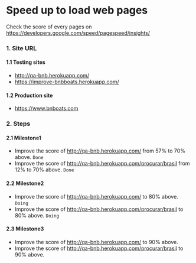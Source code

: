 Speed up to load web pages
==========================

Check the score of every pages on https://developers.google.com/speed/pagespeed/insights/

### 1. Site URL

#### 1.1 Testing sites
  - http://qa-bnb.herokuapp.com/
  - https://improve-bnbboats.herokuapp.com/

#### 1.2 Production site
  - https://www.bnboats.com

### 2. Steps 
  
#### 2.1 Milestone1
  - Improve the score of http://qa-bnb.herokuapp.com/ from 57% to 70% above. `Done`
  - Improve the score of http://qa-bnb.herokuapp.com/procurar/brasil from 12% to 70% above. `Done`
  
#### 2.2 Milestone2
  - Improve the score of http://qa-bnb.herokuapp.com/ to 80% above. `Doing`
  - Improve the score of http://qa-bnb.herokuapp.com/procurar/brasil to 80% above. `Doing`

#### 2.3 Milestone3
  - Improve the score of http://qa-bnb.herokuapp.com/ to 90% above.
  - Improve the score of http://qa-bnb.herokuapp.com/procurar/brasil to 90% above.